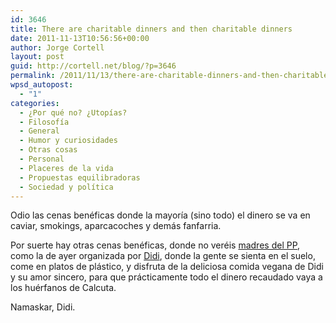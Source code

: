 ```yaml
---
id: 3646
title: There are charitable dinners and then charitable dinners
date: 2011-11-13T10:56:56+00:00
author: Jorge Cortell
layout: post
guid: http://cortell.net/blog/?p=3646
permalink: /2011/11/13/there-are-charitable-dinners-and-then-charitable-dinners/
wpsd_autopost:
  - "1"
categories:
  - ¿Por qué no? ¿Utopías?
  - Filosofí­a
  - General
  - Humor y curiosidades
  - Otras cosas
  - Personal
  - Placeres de la vida
  - Propuestas equilibradoras
  - Sociedad y polí­tica
---
```

Odio las cenas benéficas donde la mayoría (sino todo) el dinero se va en caviar, smokings, aparcacoches y demás fanfarria.

Por suerte hay otras cenas benéficas, donde no veréis <a title="http://www.escolar.net/MT/archives/2011/11/la-nueva-politica-de-igualdad.html" href="http://www.escolar.net/MT/archives/2011/11/la-nueva-politica-de-igualdad.html" target="_blank">madres del PP</a>, como la de ayer organizada por <a title="http://foro.enfemenino.com/forum/f257/__f142_f257-Taller-de-cocina-vegetariana-en-valencia-d.html" href="http://foro.enfemenino.com/forum/f257/__f142_f257-Taller-de-cocina-vegetariana-en-valencia-d.html" target="_blank">Didi</a>, donde la gente se sienta en el suelo, come en platos de plástico, y disfruta de la deliciosa comida vegana de Didi y su amor sincero, para que prácticamente todo el dinero recaudado vaya a los huérfanos de Calcuta.

Namaskar, Didi.